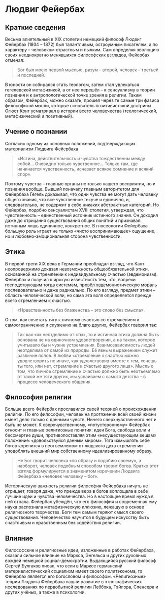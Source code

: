 # Людвиг Фейербах

## Краткие сведения

Весьма влиятельный в XIX столетии немецкий философ Людвиг Фейербах (1804 – 1872) был талантливым, остроумным писателем, а по характеру – человеком страстным и пылким. Сам определяя эволюцию своих неоднократно менявшихся философских взглядов, Фейербах отмечал: 

> Бог был моею первой мыслью, разум – второй, человек – третьей и последней. 

В юности он собирался стать теологом, затем стал увлекаться гегелевской метафизикой, а от нее перешёл – к сенсуализму в теории познания и к антропологической точке зрения в религии. Таким образом, Фейербах, можно сказать, прошел через те самые три фазиса философской мысли, которые основатель позитивистской доктрины Огюст Конт усматривал в истории всего человечества (теологический, метафизический и позитивный).

## Учение о познании

Согласно одному из основных положений, подтверждающих материализм Людвига Фейербаха

> «Истина, действительность и чувства тождественны между собой... Очевидно только чувственное... Только там, где начинается чувственность, исчезает всякое сомнение и всякий спор». 

Поэтому чувства – главные органы не только нашего восприятия, но и познания вообще.  Бывший поначалу главным авторитетом для Фейербаха Гегель доказывал, что одни чувства не могут дать человеку общего знания, что все чувственное текуче и единично, и, следовательно, не содержит в себе никаких абстрактных категорий. Но Фейербах, подобно сенсуалистам XVIII столетия, утверждал, что чувственность – единственный источник истинного знания. Он доходил даже до отрицания существования общих понятий и признавал истинным лишь единичное, конкретное. В гносеологии Фейербаха большую роль играет не только «чисто воспринимающее» ощущение, но и любовно-эмоциональная сторона чувственности.

## Этика

В первой трети XIX века в Германии преобладал взгляд, что Кант неопровержимо доказал невозможность общеобязательной этики, основанной  на стремлении к индивидуальному счастью (эвдемонизм). Фейербах и получил широкую известность тем, что, вопреки господствующим тогда системам, провёл эвдемонистическую мораль последовательно и даже радикально. По его взгляду, предмет этики – область человеческой воли, но сама эта воля определяется прежде всего стремлением к счастью. 

> «Нравственность без блаженства – это слово без смысла».

О том, как сочетать тягу к личному счастью со стремлением к самоограничению и служению на благо других,  Фейербах говорил так:

> Так как «я» неотделимо от «ты», то и истинная этика должна быть основана не на одиночном  удовлетворении, а на таком, которое учитывало бы и чужие устремления. Взаимозависимость людей неотделима от самой их природы. Её явным выражением служит различие полов. В любви «стремление к счастью можно удовлетворить не иначе, как удовлетворив вместе с тем, хочешь ты того, или нет, стремление к счастью другого лица». Мысль о том, что личное стремление к счастью должно быть неотъемлемо от такой же тяги других, мы усваиваем с самого детства – в процессе человеческого общения. 

## Философия религии

Больше всего Фейербах прославился своей теорией о происхождении религии. По его философии, человек на протяжении всей своей жизни имеет дело только с данными чувств. Ничего сверхчувственного нет и быть не может. К сверхчувственному, «потустороннему» Фейербах относит и главные религиозные понятия: идеи Бога, свобода воли и бессмертие души, противопоставляя этим «несуществующим вещам» положение: «довольствуйся данным миром». Тяга измышлять себе богов коренится в неотъемлемом от людского духа стремлении уподоблять внешний мир собственному идеализированному образу.

> Не  Бог творит человека «по образу и подобию своему», а наоборот, человек  подобным способом творит богов. Кратко этот взгляд формулируется в знаменитом изречении Людвига Фейербаха «человек человеку – бог». 

Историческую важность религии философия Фейербаха ничуть не отрицает, говоря даже, что прежде вера в богов воплощала в себе лучшие идеи и чувства человечества. Но в настоящее время нужда в ней отпала. Фейербах  убеждён, что его философия и современная ему наука распознала метафизическую иллюзию, лежащую в основе религиозного творчества. Боги тем самым теряют смысл своего существования. Человечество научится в будущем искусству быть счастливым и нравственным без содействия религии.

## Влияние

Философские и религиозные идеи, изложенные в работах Фейербаха, оказали сильное влияние на Маркса, Энгельса и других духовных вождей немецкой социал-демократии. Выдающийся русский философ Сергей Булгаков писал, что если в Марксе германский материалистический социализм имеет своего политэконома, то Фейербах является его богословом и философом. «Религиозные» теории Людвига Фейербаха нашли развитие в этнографических исследованиях по первобытной религии Леббока, Тэйлора, Спенсера и других учёных, а также в психологии.